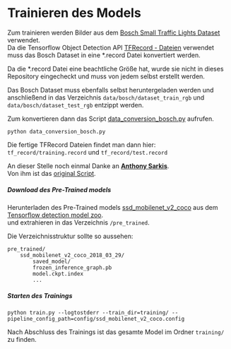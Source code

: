 # Trainieren des Models
Zum trainieren werden Bilder aus dem [Bosch Small Traffic Lights Dataset](https://hci.iwr.uni-heidelberg.de/node/6132) verwendet.  
Da die Tensorflow Object Detection API [TFRecord - Dateien](https://www.tensorflow.org/programmers_guide/datasets#consuming_tfrecord_data)
verwendet muss das Bosch Dataset in eine *.record Datei konvertiert werden.  

Da die *.record Datei eine beachtliche Größe hat, wurde sie nicht in dieses Repository
eingecheckt und muss von jedem selbst erstellt werden.

Das Bosch Dataset muss ebenfalls selbst heruntergeladen werden und anschließend in das
Verzeichnis ```data/bosch/dataset_train_rgb``` und ```data/bosch/dataset_test_rgb``` entzippt werden.

Zum konvertieren dann das Script [data_conversion_bosch.py](./data_conversion_bosch.py) aufrufen.
```
python data_conversion_bosch.py
```
Die fertige TFRecord Dateien findet man dann hier:  
```tf_record/training.record``` und ```tf_record/test.record```
  
An dieser Stelle noch einmal Danke an [**Anthony Sarkis**](https://medium.com/@anthony_sarkis).  
Von ihm ist das [original Script](https://github.com/swirlingsand/deeper-traffic-lights/blob/master/data_conversion_bosch.py).

##### Download des Pre-Trained models
Herunterladen des Pre-Trained models [ssd_mobilenet_v2_coco](http://download.tensorflow.org/models/object_detection/ssd_mobilenet_v2_coco_2018_03_29.tar.gz) aus dem [Tensorflow detection model zoo](https://github.com/tensorflow/models/blob/master/research/object_detection/g3doc/detection_model_zoo.md).  
und extrahieren in das Verzeichnis ```/pre_trained```.

Die Verzeichnisstruktur sollte so aussehen:
```
pre_trained/
    ssd_mobilenet_v2_coco_2018_03_29/
        saved_model/
        frozen_inference_graph.pb
        model.ckpt.index
        ...
```  
 
##### Starten des Trainings
```
python train.py --logtostderr --train_dir=training/ --pipeline_config_path=config/ssd_mobilenet_v2_coco.config
```

Nach Abschluss des Trainings ist das gesamte Model im Ordner ```training/``` zu finden. 